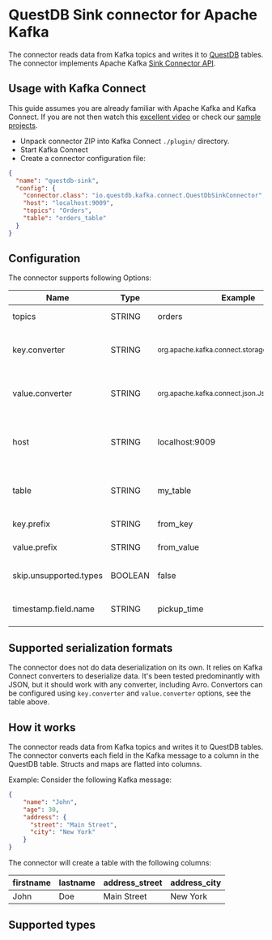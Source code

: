 # QuestDB Sink connector for Apache Kafka
The connector reads data from Kafka topics and writes it to [QuestDB](https://questdb.io/) tables.
The connector implements Apache Kafka [Sink Connector API](https://kafka.apache.org/documentation/#connect_development).

## Usage with Kafka Connect
This guide assumes you are already familiar with Apache Kafka and Kafka Connect. If you are not then watch this [excellent video](https://www.youtube.com/watch?v=Jkcp28ki82k) or check our [sample projects](kafka-questdb-connector-samples).
- Unpack connector ZIP into Kafka Connect `./plugin/` directory.
- Start Kafka Connect
- Create a connector configuration file:
```json
{
  "name": "questdb-sink",
  "config": {
    "connector.class": "io.questdb.kafka.connect.QuestDbSinkConnector",
    "host": "localhost:9009",
    "topics": "Orders",
    "table": "orders_table"
  }
}
```

## Configuration
The connector supports following Options:

| Name                   | Type    | Example                                                     | Default            | Meaning                                       |
|------------------------|---------|-------------------------------------------------------------|--------------------|-----------------------------------------------|
| topics                 | STRING  | orders                                                      | N/A                | Topics to read from                           |
| key.converter          | STRING  | <sub>org.apache.kafka.connect.storage.StringConverter</sub> | N/A                | Converter for keys stored in Kafka            |
| value.converter        | STRING  | <sub>org.apache.kafka.connect.json.JsonConverter</sub>      | N/A                | Converter for values stored in Kafka          |
| host                   | STRING  | localhost:9009                                              | N/A                | Host and port where QuestDB server is running |
| table                  | STRING  | my_table                                                    | Same as Topic name | Target table in QuestDB                       |
| key.prefix             | STRING  | from_key                                                    | key                | Prefix for key fields                         | 
| value.prefix           | STRING  | from_value                                                  | N/A                | Prefix for value fields                       |
| skip.unsupported.types | BOOLEAN | false                                                       | false              | Skip unsupported types                        |
| timestamp.field.name   | STRING  | pickup_time                                                 | N/A                | Designated timestamp field name               |

## Supported serialization formats
The connector does not do data deserialization on its own. It relies on Kafka Connect converters to deserialize data. It's been tested predominantly with JSON, but it should work with any converter, including Avro. Convertors can be configured using `key.converter` and `value.converter` options, see the table above. 

## How it works
The connector reads data from Kafka topics and writes it to QuestDB tables. The connector converts each field in the Kafka message to a column in the QuestDB table. Structs and maps are flatted into columns. 

Example:
Consider the following Kafka message:
```json
{
    "name": "John",
    "age": 30,
    "address": {
      "street": "Main Street",
      "city": "New York"
    }
}
```
The connector will create a table with the following columns:

| firstname | lastname | address_street | address_city |
|-----------|----------|----------------|--------------|
| John      | Doe      | Main Street    | New York     |

## Supported types
